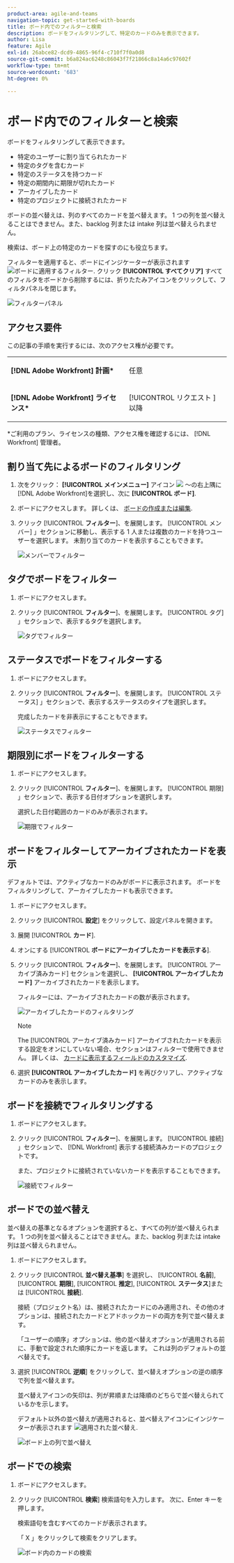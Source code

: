 ```yaml
---
product-area: agile-and-teams
navigation-topic: get-started-with-boards
title: ボード内でのフィルターと検索
description: ボードをフィルタリングして、特定のカードのみを表示できます。
author: Lisa
feature: Agile
exl-id: 26abce82-dcd9-4865-96f4-c710f7f0a0d8
source-git-commit: b6a824ac6248c86043f7f21866c8a14a6c97602f
workflow-type: tm+mt
source-wordcount: '683'
ht-degree: 0%

---
```


# ボード内でのフィルターと検索

ボードをフィルタリングして表示できます。

* 特定のユーザーに割り当てられたカード
* 特定のタグを含むカード
* 特定のステータスを持つカード
* 特定の期間内に期限が切れたカード
* アーカイブしたカード
* 特定のプロジェクトに接続されたカード

ボードの並べ替えは、列のすべてのカードを並べ替えます。 1 つの列を並べ替えることはできません。また、backlog 列または intake 列は並べ替えられません。

検索は、ボード上の特定のカードを探すのにも役立ちます。

フィルターを適用すると、ボードにインジケーターが表示されます ![ボードに適用するフィルター](assets/boards-filterapplied-30x30.png). クリック **[!UICONTROL すべてクリア]** すべてのフィルタをボードから削除するには、折りたたみアイコンをクリックして、フィルタパネルを閉じます。

![フィルターパネル](assets/boards-all-filters-collapsed-0823.png)

## アクセス要件

この記事の手順を実行するには、次のアクセス権が必要です。

<table style="table-layout:auto"> 
 <col> 
 <col> 
 <tbody> 
  <tr> 
   <td role="rowheader"><strong>[!DNL Adobe Workfront] 計画*</strong></td> 
   <td> <p>任意</p> </td> 
  </tr> 
  <tr> 
   <td role="rowheader"><strong>[!DNL Adobe Workfront] ライセンス*</strong></td> 
   <td> <p>[!UICONTROL リクエスト ] 以降</p> </td> 
  </tr> 
 </tbody> 
</table>

&#42;ご利用のプラン、ライセンスの種類、アクセス権を確認するには、 [!DNL Workfront] 管理者。

## 割り当て先によるボードのフィルタリング

1. 次をクリック： **[!UICONTROL メインメニュー]** アイコン ![](assets/main-menu-icon.png) ～の右上隅に [!DNL Adobe Workfront]を選択し、次に **[!UICONTROL ボード]**.
1. ボードにアクセスします。 詳しくは、 [ボードの作成または編集](../../agile/get-started-with-boards/create-edit-board.md).
1. クリック [!UICONTROL **フィルター**]、を展開します。 [!UICONTROL メンバー] 」セクションに移動し、表示する 1 人または複数のカードを持つユーザーを選択します。 未割り当てのカードを表示することもできます。

   ![メンバーでフィルター](assets/boards-filter-by-assignees-0822.png)

## タグでボードをフィルター

1. ボードにアクセスします。
1. クリック [!UICONTROL **フィルター**]、を展開します。 [!UICONTROL タグ] 」セクションで、表示するタグを選択します。

   ![タグでフィルター](assets/boards-filter-by-tags-0822.png)

## ステータスでボードをフィルターする

1. ボードにアクセスします。
1. クリック [!UICONTROL **フィルター**]、を展開します。 [!UICONTROL ステータス] 」セクションで、表示するステータスのタイプを選択します。

   完成したカードを非表示にすることもできます。

   ![ステータスでフィルター](assets/boards-filter-by-status-0822.png)

## 期限別にボードをフィルターする

1. ボードにアクセスします。
1. クリック [!UICONTROL **フィルター**]、を展開します。 [!UICONTROL 期限] 」セクションで、表示する日付オプションを選択します。

   選択した日付範囲のカードのみが表示されます。

   ![期限でフィルター](assets/boards-filter-by-due-date-0822.png)

## ボードをフィルターしてアーカイブされたカードを表示

デフォルトでは、アクティブなカードのみがボードに表示されます。 ボードをフィルタリングして、アーカイブしたカードも表示できます。

1. ボードにアクセスします。
1. クリック [!UICONTROL **設定**] をクリックして、設定パネルを開きます。
1. 展開 [!UICONTROL **カード**].
1. オンにする [!UICONTROL **ボードにアーカイブしたカードを表示する**].
1. クリック [!UICONTROL **フィルター**]、を展開します。 [!UICONTROL アーカイブ済みカード] セクションを選択し、 **[!UICONTROL アーカイブしたカード]** アーカイブされたカードを表示します。

   フィルターには、アーカイブされたカードの数が表示されます。

   ![アーカイブしたカードのフィルタリング](assets/filter-by-archived-cards.png)

   >[!NOTE]
   >
   >The [!UICONTROL アーカイブ済みカード] アーカイブされたカードを表示する設定をオンにしていない場合、セクションはフィルターで使用できません。 詳しくは、 [カードに表示するフィールドのカスタマイズ](/help/quicksilver/agile/get-started-with-boards/customize-fields-on-card.md).

1. 選択 **[!UICONTROL アーカイブしたカード]** を再びクリアし、アクティブなカードのみを表示します。

## ボードを接続でフィルタリングする

1. ボードにアクセスします。
1. クリック [!UICONTROL **フィルター**]、を展開します。 [!UICONTROL 接続] 」セクションで、 [!DNL Workfront] 表示する接続済みカードのプロジェクトです。

   また、プロジェクトに接続されていないカードを表示することもできます。

   ![接続でフィルター](assets/boards-filter-by-connection.png)

## ボードでの並べ替え

並べ替えの基準となるオプションを選択すると、すべての列が並べ替えられます。 1 つの列を並べ替えることはできません。また、backlog 列または intake 列は並べ替えられません。

1. ボードにアクセスします。
1. クリック [!UICONTROL **並べ替え基準**] を選択し、 [!UICONTROL **名前**], [!UICONTROL **期限**], [!UICONTROL **推定**], [!UICONTROL **ステータス**]&#x200B;または [!UICONTROL **接続**].

   接続（プロジェクト名）は、接続されたカードにのみ適用され、その他のオプションは、接続されたカードとアドホックカードの両方を列で並べ替えます。

   「ユーザーの順序」オプションは、他の並べ替えオプションが適用される前に、手動で設定された順序にカードを返します。 これは列のデフォルトの並べ替えです。

1. 選択 [!UICONTROL **逆順**] をクリックして、並べ替えオプションの逆の順序で列を並べ替えます。

   並べ替えアイコンの矢印は、列が昇順または降順のどちらで並べ替えられているかを示します。

   デフォルト以外の並べ替えが適用されると、並べ替えアイコンにインジケーターが表示されます ![適用された並べ替え](assets/sort-applied-boards.png).

   ![ボード上の列で並べ替え](assets/sort-by-columns-in-board.png)

## ボードでの検索

1. ボードにアクセスします。
1. クリック [!UICONTROL **検索**] 検索語句を入力します。 次に、Enter キーを押します。

   検索語句を含むすべてのカードが表示されます。

   「 X 」をクリックして検索をクリアします。

   ![ボード内のカードの検索](assets/boards-searchbox.png)
